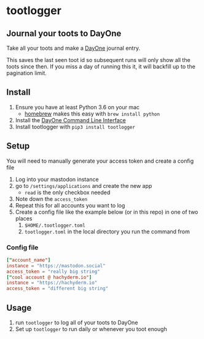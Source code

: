 # tootlogger

## Journal your toots to DayOne

Take all your toots and make a [DayOne](https://dayoneapp.com/) journal entry.

This saves the last seen toot id so subsequent runs will only show all the toots since then.
If you miss a day of running this it, it will backfill up to the pagination limit.

## Install

1. Ensure you have at least Python 3.6 on your mac
    - [homebrew](https://brew.sh/) makes this easy with `brew install python`
1. Install the [DayOne Command Line Interface](http://help.dayoneapp.com/tips-and-tutorials/command-line-interface-cli)
1. Install tootlogger with `pip3 install tootlogger`

## Setup

You will need to manually generate your access token and create a config file

1. Log into your mastodon instance
1. go to `/settings/applications` and create the new app
    - `read` is the only checkbox needed
1. Note down the `access_token`
1. Repeat this for all accounts you want to log
1. Create a config file like the example below (or in this repo) in one of two places
    1. `$HOME/.tootlogger.toml`
    1. `tootlogger.toml` in the local directory you run the command from

### Config file

```toml
["account_name"]
instance = "https://mastodon.social"
access_token = "really big string"
["cool account @ hachyderm.io"]
instance = "https://hachyderm.io"
access_token = "different big string"
```

## Usage

1. run `tootlogger` to log all of your toots to DayOne
1. Set up `tootlogger` to run daily or whenever you toot enough
